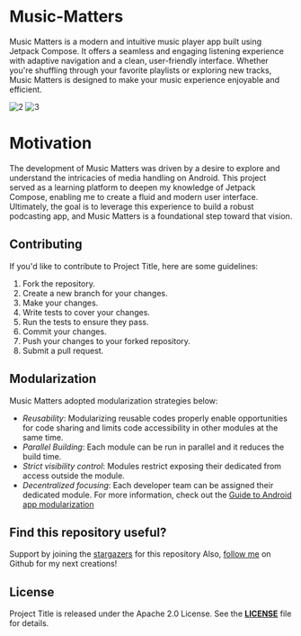 # **Music-Matters**

Music Matters is a modern and intuitive music player app built using Jetpack Compose. It offers a seamless and engaging listening experience with adaptive navigation and a clean, user-friendly interface. Whether you're shuffling through your favorite playlists or exploring new tracks, Music Matters is designed to make your music experience enjoyable and efficient.

![2](https://github.com/user-attachments/assets/aac4ae8f-4d0d-4a04-8104-15180c35162e)
![3](https://github.com/user-attachments/assets/4056a5e8-e36f-472a-92b9-d1f335d22b3a)

# **Motivation**

The development of Music Matters was driven by a desire to explore and understand the intricacies of media handling on Android. This project served as a learning platform to deepen my knowledge of Jetpack Compose, enabling me to create a fluid and modern user interface. Ultimately, the goal is to leverage this experience to build a robust podcasting app, and Music Matters is a foundational step toward that vision. 

## **Contributing**

If you'd like to contribute to Project Title, here are some guidelines:

1. Fork the repository.
2. Create a new branch for your changes.
3. Make your changes.
4. Write tests to cover your changes.
5. Run the tests to ensure they pass.
6. Commit your changes.
7. Push your changes to your forked repository.
8. Submit a pull request.

## **Modularization**

Music Matters adopted modularization strategies below: 
* *Reusability*: Modularizing reusable codes properly enable opportunities for code sharing and limits code accessibility in other modules at the same time.
* *Parallel Building*: Each module can be run in parallel and it reduces the build time.
* *Strict visibility control*: Modules restrict exposing their dedicated from access outside the module.
* *Decentralized focusing*: Each developer team can be assigned their dedicated module.
For more information, check out the [Guide to Android app modularization](https://developer.android.com/topic/modularization) 

## **Find this repository useful?**

Support by joining the [stargazers](https://github.com/Odhiambo-Michael-Allan/music-matters/stargazers) for this repository
Also, [follow me](https://github.com/Odhiambo-Michael-Allan) on Github for my next creations!

## **License**

Project Title is released under the Apache 2.0 License. See the **[LICENSE]([https://www.blackbox.ai/share/LICENSE](https://www.apache.org/licenses/LICENSE-2.0))** file for details.

